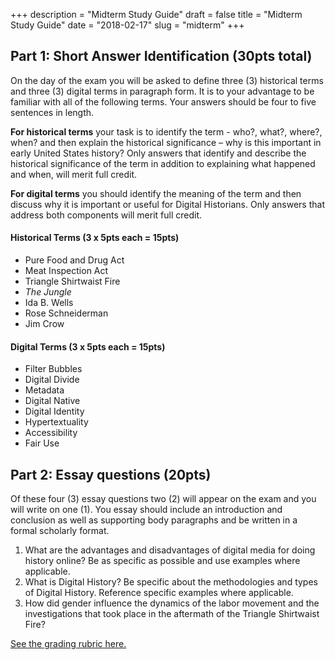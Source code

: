 +++
description = "Midterm Study Guide"
draft = false
title = "Midterm Study Guide"
date = "2018-02-17"
slug = "midterm"
+++



## Part 1: Short Answer Identification (30pts total)
On the day of the exam you will be asked to define three (3) historical terms and three (3) digital terms in paragraph form. It is to your advantage to be familiar with all of the following terms. Your answers should be four to five sentences in length.

**For historical terms** your task is to identify the term - who?, what?, where?, when? and then explain the historical significance – why is this important in early United States history? Only answers that identify and describe the historical significance of the term in addition to explaining what happened and when, will merit full credit.

**For digital terms** you should identify the meaning of the term and then discuss why it is important or useful for Digital Historians. Only answers that address both components will merit full credit.  

#### Historical Terms (3 x 5pts each = 15pts)

* Pure Food and Drug Act
* Meat Inspection Act
* Triangle Shirtwaist Fire
* _The Jungle_
* Ida B. Wells
* Rose Schneiderman
* Jim Crow

#### Digital Terms (3 x 5pts each = 15pts)

* Filter Bubbles
* Digital Divide
* Metadata
* Digital Native
* Digital Identity
* Hypertextuality
* Accessibility
* Fair Use


## Part 2: Essay questions (20pts)

Of these four (3) essay questions two (2) will appear on the exam and you will write on one (1). You essay should include an introduction and conclusion as well as supporting body paragraphs and be written in a formal scholarly format.

1. What are the advantages and disadvantages of digital media for doing history online? Be as specific as possible and use examples where applicable.
1. What is Digital History? Be specific about the methodologies and types of Digital History. Reference specific examples where applicable.
1. How did gender influence the dynamics of the labor movement and the investigations that took place in the aftermath of the Triangle Shirtwaist Fire?

[See the grading rubric here.](/390summer18/midterm-rubric)
